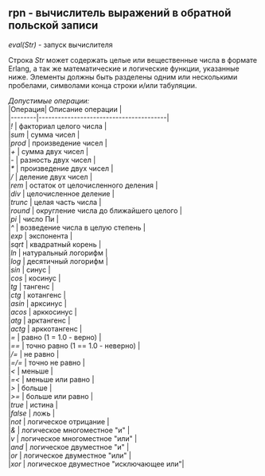 ## rpn - вычислитель выражений в обратной польской записи
*eval(Str)* - запуск вычислителя

Строка *Str* может содержать целые или вещественные числа в формате Erlang, а так же математические и логические
функции, указанные ниже. Элементы должны быть разделены одним или несколькими пробелами, символами конца строки и/или табуляции.

*Допустимые операции:*  
|Операция|            Описание операции           |  
|--------|----------------------------------------|  
|*!*     | факториал целого числа                 |  
|*sum*   | сумма чисел                            |  
|*prod*  | произведение чисел                     |  
|*+*     | сумма двух чисел                       |  
|*-*     | разность двух чисел                    |  
|_*_     | произведение двух чисел                |  
|*/*     | деление двух чисел                     |  
|*rem*   | остаток от целочисленного деления      |  
|*div*   | целочисленное деление                  |  
|*trunc* | целая часть числа                      |  
|*round* | округление числа до ближайшего целого  |  
|*pi*    | число Пи                               |  
|*^*     | возведение числа в целую степень       |  
|*exp*   | экспонента                             |  
|*sqrt*  | квадратный корень                      |  
|*ln*    | натуральный логорифм                   |  
|*log*   | десятичный логорифм                    |  
|*sin*   | синус                                  |  
|*cos*   | косинус                                |  
|*tg*    | тангенс                                |  
|*ctg*   | котангенс                              |  
|*asin*  | арксинус                               |  
|*acos*  | арккосинус                             |  
|*atg*   | арктангенс                             |  
|*actg*  | арккотангенс                           |  
|*=*     | равно (1 = 1.0 - верно)                |  
|*==*    | точно равно (1 == 1.0 - неверно)       |  
|*/=*    | не равно                               |  
|*=/=*   | точно не равно                         |  
|*<*     | меньше                                 |  
|*=<*    | меньше или равно                       |  
|*>*     | больше                                 |  
|*>=*    | больше или равно                       |  
|*true*  | истина                                 |  
|*false* | ложь                                   |  
|*not*   | логическое отрицание                   |  
|*&*     | логическое многоместное "и"            |  
|*v*     | логическое многоместное "или"          |  
|*and*   | логическое двуместное "и"              |  
|*or*    | логическое двуместное "или"            |  
|*xor*   | логическое двуместное "исключающее или"|  


